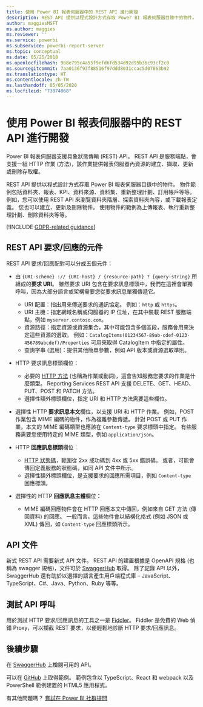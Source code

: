 ```yaml
---
title: 使用 Power BI 報表伺服器中的 REST API 進行開發
description: REST API 提供以程式設計方式存取 Power BI 報表伺服器目錄中的物件。
author: maggiesMSFT
ms.author: maggies
ms.reviewer: ''
ms.service: powerbi
ms.subservice: powerbi-report-server
ms.topic: conceptual
ms.date: 05/25/2018
ms.openlocfilehash: 9b8e795c4a55f9efd6fd534d92d95b36c93cf2c0
ms.sourcegitcommit: 7aa0136f93f88516f97ddd8031ccac5d07863b92
ms.translationtype: HT
ms.contentlocale: zh-TW
ms.lasthandoff: 05/05/2020
ms.locfileid: "73874068"
---
```

# <a name="develop-with-the-rest-apis-for-power-bi-report-server"></a>使用 Power BI 報表伺服器中的 REST API 進行開發

Power BI 報表伺服器支援具象狀態傳輸 (REST) API。 REST API 是服務端點，會支援一組 HTTP 作業 (方法)，該作業提供報表伺服器內資源的建立、擷取、更新或刪除存取權。

REST API 提供以程式設計方式存取 Power BI 報表伺服器目錄中的物件。 物件範例包括資料夾、報表、KPI、資料來源、資料集、重新整理計劃、訂用帳戶等等。 例如，您可以使用 REST API 來瀏覽資料夾階層、探索資料夾內容，或下載報表定義。 您也可以建立、更新及刪除物件。 使用物件的範例為上傳報表、執行重新整理計劃、刪除資料夾等等。

[!INCLUDE [GDPR-related guidance](../includes/gdpr-hybrid-note.md)]

## <a name="components-of-a-rest-api-requestresponse"></a>REST API 要求/回應的元件

REST API 要求/回應配對可以分成五個元件：

* 由 `{URI-scheme} :// {URI-host} / {resource-path} ? {query-string}` 所組成的**要求 URI**。 雖然要求 URI 包含在要求訊息標頭中，我們在這裡會單獨呼叫，因為大部分語言或架構需要您從要求訊息單獨傳遞它。
  
  * URI 配置：指出用來傳送要求的通訊協定。 例如：`http` 或 `https`。
  * URI 主機：指定網域名稱或伺服器的 IP 位址，在其中裝載 REST 服務端點，例如 `myserver.contoso.com`。
  * 資源路徑：指定資源或資源集合，其中可能包含多個區段，服務會用來決定這些資源的選取。 例如：`CatalogItems(01234567-89ab-cdef-0123-456789abcdef)/Properties` 可用來取得 CatalogItem 中指定的屬性。
  * 查詢字串 (選用)：提供其他簡單參數，例如 API 版本或資源選取準則。
* HTTP 要求訊息標頭欄位：
  
  * 必要的 [HTTP 方法](https://www.w3.org/Protocols/rfc2616/rfc2616-sec9.html) (也稱為作業或動詞)，這會告知服務您要求的作業是什麼類型。 Reporting Services REST API 支援 DELETE、GET、HEAD、PUT、POST 和 PATCH 方法。
  * 選擇性額外標頭欄位，指定 URI 和 HTTP 方法需要這些欄位。
* 選擇性 HTTP **要求訊息本文**欄位，以支援 URI 和 HTTP 作業。 例如，POST 作業包含 MIME 編碼的物件，作為複雜參數傳遞。 針對 POST 或 PUT 作業，本文的 MIME 編碼類型也應該在 `Content-type` 要求標頭中指定。 有些服務需要您使用特定的 MIME 類型，例如 `application/json`。
* HTTP **回應訊息標頭**欄位：
  
  * [HTTP 狀態碼](https://www.w3.org/Protocols/HTTP/HTRESP.html)，範圍從 2xx 成功碼到 4xx 或 5xx 錯誤碼。 或者，可能會傳回定義服務的狀態碼，如同 API 文件中所示。
  * 選擇性額外標頭欄位，是支援要求的回應所需項目，例如 `Content-type` 回應標頭。
* 選擇性的 HTTP **回應訊息主體**欄位：
  
  * MIME 編碼回應物件會在 HTTP 回應本文中傳回，例如來自 GET 方法 (傳回資料) 的回應。 一般而言，這些物件會以結構化格式 (例如 JSON 或 XML) 傳回，如 `Content-type` 回應標頭所示。

## <a name="api-documentation"></a>API 文件

新式 REST API 需要新式 API 文件。 REST API 的建置根據是 OpenAPI 規格 (也稱為 swagger 規格)，文件可於 [SwaggerHub](https://app.swaggerhub.com/apis/microsoft-rs/PBIRS/2.0) 取得。 除了記錄 API 以外，SwaggerHub 還有助於以選擇的語言產生用戶端程式庫 – JavaScript、TypeScript、C#、Java、Python、Ruby 等等。

## <a name="testing-api-calls"></a>測試 API 呼叫

用於測試 HTTP 要求/回應訊息的工具之一是 [Fiddler](https://www.telerik.com/fiddler)。 Fiddler 是免費的 Web 偵錯 Proxy，可以攔截 REST 要求，以便輕鬆地診斷 HTTP 要求/回應訊息。

## <a name="next-steps"></a>後續步驟

在 [SwaggerHub](https://app.swaggerhub.com/apis/microsoft-rs/PBIRS/2.0) 上檢閱可用的 API。

可以在 [GitHub](https://github.com/Microsoft/Reporting-Services) 上取得範例。 範例包含以 TypeScript、React 和 webpack 以及 PowerShell 範例建置的 HTML5 應用程式。

有其他問題嗎？ [嘗試在 Power BI 社群提問](https://community.powerbi.com/)